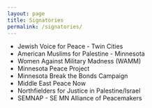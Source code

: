 ```yaml
---
layout: page
title: Signatories
permalink: /signatories/
---
```

- Jewish Voice for Peace - Twin Cities
- American Muslims for Palestine - Minnesota
- Women Against Military Madness (WAMM)
- Minnesota Peace Project
- Minnesota Break the Bonds Campaign
- Middle East Peace Now
- Northfielders for Justice in Palestine/Israel
- SEMNAP - SE MN Alliance of Peacemakers
<br/><br/>